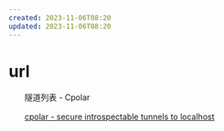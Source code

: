 ```yaml
---
created: 2023-11-06T08:20
updated: 2023-11-06T08:20
---
```

# url

　　隧道列表 - Cpolar

　　[cpolar - secure introspectable tunnels to localhost](https://dashboard.cpolar.com/status)
